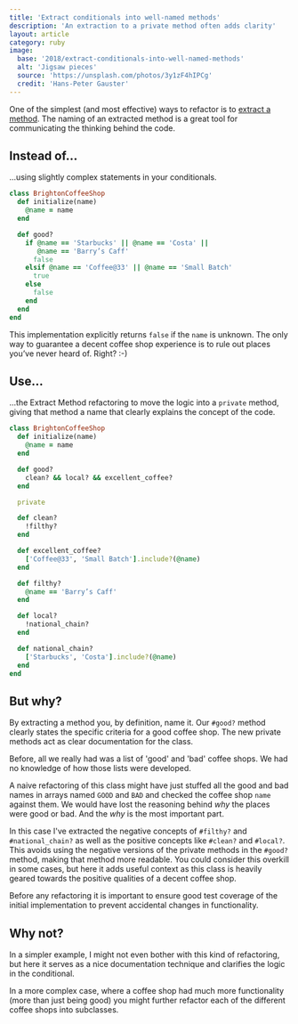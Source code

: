 ```yaml
---
title: 'Extract conditionals into well-named methods'
description: 'An extraction to a private method often adds clarity'
layout: article
category: ruby
image:
  base: '2018/extract-conditionals-into-well-named-methods'
  alt: 'Jigsaw pieces'
  source: 'https://unsplash.com/photos/3y1zF4hIPCg'
  credit: 'Hans-Peter Gauster'
---
```


One of the simplest (and most effective) ways to refactor is to [extract a method](https://refactoring.com/catalog/extractMethod.html). The naming of an extracted method is a great tool for communicating the thinking behind the code.

## Instead of…

...using slightly complex statements in your conditionals.

```ruby
class BrightonCoffeeShop
  def initialize(name)
    @name = name
  end

  def good?
    if @name == 'Starbucks' || @name == 'Costa' ||
       @name == 'Barry’s Caff'
      false
    elsif @name == 'Coffee@33' || @name == 'Small Batch'
      true
    else
      false
    end
  end
end
```

This implementation explicitly returns `false` if the `name` is unknown. The only way to guarantee a decent coffee shop experience is to rule out places you’ve never heard of. Right? :-)


## Use…

...the Extract Method refactoring to move the logic into a `private` method, giving that method a name that clearly explains the concept of the code.

```ruby
class BrightonCoffeeShop
  def initialize(name)
    @name = name
  end

  def good?
    clean? && local? && excellent_coffee?
  end

  private

  def clean?
    !filthy?
  end

  def excellent_coffee?
    ['Coffee@33', 'Small Batch'].include?(@name)
  end

  def filthy?
    @name == 'Barry’s Caff'
  end

  def local?
    !national_chain?
  end

  def national_chain?
    ['Starbucks', 'Costa'].include?(@name)
  end
end
```


## But why?

By extracting a method you, by definition, name it. Our `#good?` method clearly states the specific criteria for a good coffee shop. The new private methods act as clear documentation for the class.

Before, all we really had was a list of 'good' and 'bad' coffee shops. We had no knowledge of how those lists were developed.

A naive refactoring of this class might have just stuffed all the good and bad names in arrays named `GOOD` and `BAD` and checked the coffee shop `name` against them. We would have lost the reasoning behind _why_ the places were good or bad. And the _why_ is the most important part.

In this case I've extracted the negative concepts of `#filthy?` and `#national_chain?` as well as the positive concepts like `#clean?` and `#local?`. This avoids using the negative versions of the private methods in the `#good?` method, making that method more readable. You could consider this overkill in some cases, but here it adds useful context as this class is heavily geared towards the positive qualities of a decent coffee shop.

Before any refactoring it is important to ensure good test coverage of the initial implementation to prevent accidental changes in functionality.


## Why not?

In a simpler example, I might not even bother with this kind of refactoring, but here it serves as a nice documentation technique and clarifies the logic in the conditional.

In a more complex case, where a coffee shop had much more functionality (more than just being good) you might further refactor each of the different coffee shops into subclasses.
